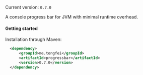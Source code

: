 Current version: `0.7.0`

A console progress bar for JVM with minimal runtime overhead.

#### Getting started

Installation through Maven:
``` xml
  <dependency>
      <groupId>me.tongfei</groupId>
      <artifactId>progressbar</artifactId>
      <version>0.7.0</version>
  </dependency>
```
